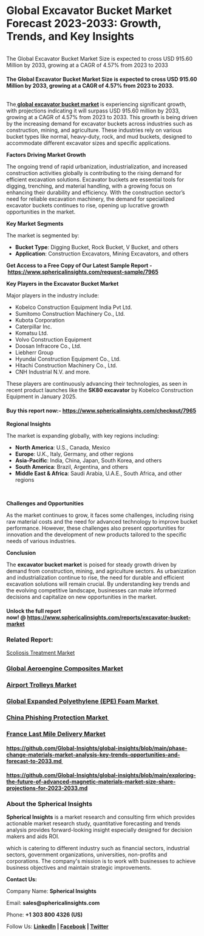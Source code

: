 <div class="wow_read_blog_hdr_img">
<div class="wow_read_blog_hdr_img_innr">
<h1>Global Excavator Bucket Market Forecast 2023-2033: Growth, Trends, and Key Insights</h1>
</div>
<div class="wow_main_float_head_img"><img src="https://www.vevioz.com/upload/photos/2025/02/77tBeERVwEyzpoKV7Akq_24_fc10593bbc8329dcaf620b547573b21a_image.jpg" alt="" /></div>
</div>
<div class="read-blog-container">
<div class="read-blog-desc">
<p class="mb-0">The Global Excavator Bucket Market Size is expected to cross USD 915.60 Million by 2033, growing at a CAGR of 4.57% from 2023 to 2033</p>
</div>
<div class="read-content">
<h4><strong>The Global Excavator Bucket Market Size is expected to cross USD 915.60 Million by 2033, growing at a CAGR of 4.57% from 2023 to 2033.</strong></h4>
<p data-start="438" data-end="941"><img src="https://vipon.s3.amazonaws.com/img/587070c1ff07a0fcfa62d5dae7f60b7a6057ce0f48c63c.png" alt="" /></p>
<p data-start="438" data-end="941">The<strong><a href="https://www.sphericalinsights.com/reports/excavator-bucket-market" target="_blank" rel="noopener">&nbsp;global excavator bucket market</a>&nbsp;</strong>is experiencing significant growth, with projections indicating it will surpass USD 915.60 million by 2033, growing at a CAGR of 4.57% from 2023 to 2033. This growth is being driven by the increasing demand for excavator buckets across industries such as construction, mining, and agriculture. These industries rely on various bucket types like normal, heavy-duty, rock, and mud buckets, designed to accommodate different excavator sizes and specific applications.</p>
<p data-start="943" data-end="976"><strong data-start="943" data-end="976">Factors Driving Market Growth</strong></p>
<p data-start="978" data-end="1501">The ongoing trend of rapid urbanization, industrialization, and increased construction activities globally is contributing to the rising demand for efficient excavation solutions. Excavator buckets are essential tools for digging, trenching, and material handling, with a growing focus on enhancing their durability and efficiency. With the construction sector&rsquo;s need for reliable excavation machinery, the demand for specialized excavator buckets continues to rise, opening up lucrative growth opportunities in the market.</p>
<p data-start="1503" data-end="1526"><strong data-start="1503" data-end="1526">Key Market Segments</strong></p>
<p data-start="1528" data-end="1555">The market is segmented by:</p>
<ul data-start="1556" data-end="1698">
<li data-start="1556" data-end="1624"><strong data-start="1558" data-end="1573">Bucket Type</strong>: Digging Bucket, Rock Bucket, V Bucket, and others</li>
<li data-start="1625" data-end="1698"><strong data-start="1627" data-end="1642">Application</strong>: Construction Excavators, Mining Excavators, and others</li>
</ul>
<p><strong>Get Access to a Free Copy of Our Latest Sample Report -&nbsp;<a href="https://www.sphericalinsights.com/request-sample/7965" rel="nofollow">https://www.sphericalinsights.com/request-sample/7965</a></strong></p>
<p data-start="1700" data-end="1746"><strong data-start="1700" data-end="1746">Key Players in the Excavator Bucket Market</strong></p>
<p data-start="1748" data-end="1786">Major players in the industry include:</p>
<ul data-start="1787" data-end="2128">
<li data-start="1787" data-end="1834">Kobelco Construction Equipment India Pvt Ltd.</li>
<li data-start="1835" data-end="1878">Sumitomo Construction Machinery Co., Ltd.</li>
<li data-start="1879" data-end="1899">Kubota Corporation</li>
<li data-start="1900" data-end="1918">Caterpillar Inc.</li>
<li data-start="1919" data-end="1933">Komatsu Ltd.</li>
<li data-start="1934" data-end="1964">Volvo Construction Equipment</li>
<li data-start="1965" data-end="1993">Doosan Infracore Co., Ltd.</li>
<li data-start="1994" data-end="2010">Liebherr Group</li>
<li data-start="2011" data-end="2053">Hyundai Construction Equipment Co., Ltd.</li>
<li data-start="2054" data-end="2096">Hitachi Construction Machinery Co., Ltd.</li>
<li data-start="2097" data-end="2128">CNH Industrial N.V. and more.</li>
</ul>
<p data-start="2130" data-end="2304">These players are continuously advancing their technologies, as seen in recent product launches like the&nbsp;<strong data-start="2235" data-end="2253">SK80 excavator</strong>&nbsp;by Kobelco Construction Equipment in January 2025.</p>
<h4>Buy this report now:-&nbsp;<a href="https://www.sphericalinsights.com/checkout/7965" rel="nofollow">https://www.sphericalinsights.com/checkout/7965</a></h4>
<p data-start="2306" data-end="2327"><strong data-start="2306" data-end="2327">Regional Insights</strong></p>
<p data-start="2329" data-end="2390">The market is expanding globally, with key regions including:</p>
<ul data-start="2391" data-end="2684">
<li data-start="2391" data-end="2432"><strong data-start="2393" data-end="2410">North America</strong>: U.S., Canada, Mexico</li>
<li data-start="2433" data-end="2486"><strong data-start="2435" data-end="2445">Europe</strong>: U.K., Italy, Germany, and other regions</li>
<li data-start="2487" data-end="2551"><strong data-start="2489" data-end="2505">Asia-Pacific</strong>: India, China, Japan, South Korea, and others</li>
<li data-start="2552" data-end="2602"><strong data-start="2554" data-end="2571">South America</strong>: Brazil, Argentina, and others</li>
<li data-start="2603" data-end="2684"><strong data-start="2605" data-end="2629">Middle East &amp; Africa</strong>: Saudi Arabia, U.A.E., South Africa, and other regions</li>
</ul>
<p>&nbsp;</p>
<p data-start="2686" data-end="2718"><strong data-start="2686" data-end="2718">Challenges and Opportunities</strong></p>
<p data-start="2720" data-end="3040">As the market continues to grow, it faces some challenges, including rising raw material costs and the need for advanced technology to improve bucket performance. However, these challenges also present opportunities for innovation and the development of new products tailored to the specific needs of various industries.</p>
<p data-start="3042" data-end="3056"><strong data-start="3042" data-end="3056">Conclusion</strong></p>
<p data-start="3058" data-end="3477">The&nbsp;<strong data-start="3062" data-end="3089">excavator bucket market</strong>&nbsp;is poised for steady growth driven by demand from construction, mining, and agriculture sectors. As urbanization and industrialization continue to rise, the need for durable and efficient excavation solutions will remain crucial. By understanding key trends and the evolving competitive landscape, businesses can make informed decisions and capitalize on new opportunities in the market.</p>
<h4>Unlock the full report now!&nbsp;@&nbsp;<a href="https://www.sphericalinsights.com/reports/excavator-bucket-market" rel="nofollow">https://www.sphericalinsights.com/reports/excavator-bucket-market</a></h4>
<h3><strong>Related Report:</strong></h3>
<p><a href="https://www.sphericalinsights.com/fr/reports/scoliosis-treatment-market" target="_blank" rel="noopener">Scoliosis Treatment Market</a></p>
<h3 class="news-post-title"><a href="https://www.sphericalinsights.com/fr/reports/aeroengine-composites-market" target="_blank" rel="noopener">Global Aeroengine Composites Market</a></h3>
<h3 class="news-post-title"><a href="https://www.sphericalinsights.com/fr/reports/airport-trolleys-market" target="_blank" rel="noopener">Airport Trolleys Market</a></h3>
<h3 class="news-post-title"><a href="https://www.sphericalinsights.com/de/reports/expanded-polyethylene-epe-foam-market" target="_blank" rel="noopener">Global Expanded Polyethylene (EPE) Foam Market&nbsp;</a></h3>
<h3 class="news-post-title"><a href="https://www.sphericalinsights.com/de/reports/china-phishing-protection-market" target="_blank" rel="noopener">China Phishing Protection Market&nbsp;</a></h3>
<h3 class="news-post-title"><a href="https://www.sphericalinsights.com/de/reports/france-last-mile-delivery-market" target="_blank" rel="noopener">France Last Mile Delivery Market</a></h3>
<h4 class="news-post-title"><a href="https://github.com/Global-Insights/global-insights/blob/main/phase-change-materials-market-analysis-key-trends-opportunities-and-forecast-to-2033.md" target="_blank" rel="noopener">https://github.com/Global-Insights/global-insights/blob/main/phase-change-materials-market-analysis-key-trends-opportunities-and-forecast-to-2033.md&nbsp;</a></h4>
<h4><a href="https://github.com/Global-Insights/global-insights/blob/main/exploring-the-future-of-advanced-magnetic-materials-market-size-share-projections-for-2023-2033.md" target="_blank" rel="noopener">https://github.com/Global-Insights/global-insights/blob/main/exploring-the-future-of-advanced-magnetic-materials-market-size-share-projections-for-2023-2033.md</a></h4>
<h3><strong>About the Spherical Insights</strong></h3>
<p><strong>Spherical Insights</strong>&nbsp;is a market research and consulting firm which provides actionable market research study, quantitative forecasting and trends analysis provides forward-looking insight especially designed for decision makers and aids ROI.</p>
<p>which is catering to different industry such as financial sectors, industrial sectors, government organizations, universities, non-profits and corporations. The company's mission is to work with businesses to achieve business objectives and maintain strategic improvements.</p>
<p><strong>Contact Us:</strong></p>
<p>Company Name:&nbsp;<strong>Spherical Insights</strong></p>
<p>Email:&nbsp;<strong>sales@sphericalinsights.com</strong></p>
<p>Phone:&nbsp;<strong>+1 303 800 4326 (US)</strong></p>
<p>Follow Us:&nbsp;<strong><a href="https://www.linkedin.com/company/spherical-insight/" rel="nofollow"><u>LinkedIn</u></a>&nbsp;|&nbsp;<a href="https://www.facebook.com/sphericalinsights22" rel="nofollow"><u>Facebook</u></a>&nbsp;|&nbsp;<a href="https://twitter.com/SInsights_US" rel="nofollow"><u>Twitter</u></a></strong></p>
</div>
</div>
